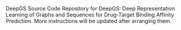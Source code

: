 DeepGS
Source Code Repository for DeepGS: Deep Representation Learning of Graphs and Sequences for Drug-Target Binding Affinity Prediction.
More instructions will be updated after arranging them.
